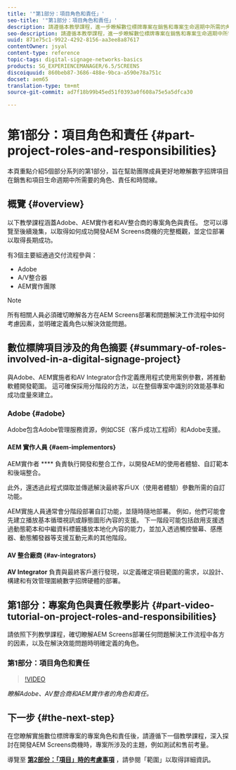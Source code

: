 ```yaml
---
title: '"第1部分：項目角色和責任」'
seo-title: '"第1部分：項目角色和責任」'
description: 請遵循本教學課程，進一步瞭解數位標牌專案在銷售和專案生命週期中所需的角色、責任和時間線。
seo-description: 請遵循本教學課程，進一步瞭解數位標牌專案在銷售和專案生命週期中所需的角色、責任和時間線。
uuid: 871e75c1-9922-4292-8156-aa3ee8a87617
contentOwner: jsyal
content-type: reference
topic-tags: digital-signage-networks-basics
products: SG_EXPERIENCEMANAGER/6.5/SCREENS
discoiquuid: 860beb87-3686-488e-9bca-a590e78a751c
docset: aem65
translation-type: tm+mt
source-git-commit: ad7f18b99b45ed51f0393a0f608a75e5a5dfca30

---
```



# 第1部分：項目角色和責任 {#part-project-roles-and-responsibilities}

本頁重點介紹5個部分系列的第1部分，旨在幫助團隊成員更好地瞭解數字招牌項目在銷售和項目生命週期中所需要的角色、責任和時間線。

## 概覽 {#overview}

以下教學課程涵蓋Adobe、AEM實作者和AV整合商的專案角色與責任。 您可以導覽至後續幾集，以取得如何成功開發AEM Screens商機的完整概觀，並定位部署以取得長期成功。

有3個主要組通過交付流程參與：

* Adobe
* A/V整合器
* AEM實作團隊

>[!NOTE]
>
>所有相關人員必須確切瞭解各方在AEM Screens部署和問題解決工作流程中如何考慮因素，並明確定義角色以解決效能問題。

## 數位標牌項目涉及的角色摘要 {#summary-of-roles-involved-in-a-digital-signage-project}

與Adobe、AEM實施者和AV Integrator合作定義應用程式使用案例參數，將推動軟體開發範圍。 這可確保採用分階段的方法，以在整個專案中識別的效能基準和成功度量來建立。

### Adobe {#adobe}

Adobe包含Adobe管理服務資源，例如CSE（客戶成功工程師）和Adobe支援。

#### AEM 實作人員 {#aem-implementors}

AEM實作者 **** 負責執行開發和整合工作，以開發AEM的使用者體驗、自訂範本和後端整合。

此外，還透過此程式擷取並傳遞解決最終客戶UX（使用者體驗）參數所需的自訂功能。

AEM實施人員通常會分階段部署自訂功能，並隨時隨地部署。 例如，他們可能會先建立播放基本循環視訊或靜態圖形內容的支援。 下一階段可能包括啟用支援透過動態範本和中繼資料標籤播放本地化內容的能力，並加入透過觸控螢幕、感應器、動態觸發器等支援互動元素的其他階段。

#### AV 整合廠商 {#av-integrators}

**AV Integrator** 負責與最終客戶進行發現，以定義確定項目範圍的需求，以設計、構建和有效管理圍繞數字招牌硬體的部署。

## 第1部分：專案角色與責任教學影片 {#part-video-tutorial-on-project-roles-and-responsibilities}

請依照下列教學課程，確切瞭解AEM Screens部署任何問題解決工作流程中各方的因素，以及在解決效能問題時明確定義的角色。

### 第1部分：項目角色和責任

>[!VIDEO](https://video.tv.adobe.com/v/28375?captions=chi_hant)

*瞭解Adobe、AV整合商和AEM實作者的角色和責任。*

## 下一步 {#the-next-step}

在您瞭解實施數位標牌專案的專案角色和責任後，請遵循下一個教學課程，深入探討在開發AEM Screens商機時，專案所涉及的主題，例如測試和售前考量。

導覽至 **[第2部份：「項目」時的考慮事項](project-considerations.md)** ，請參閱「範圍」以取得詳細資訊。
